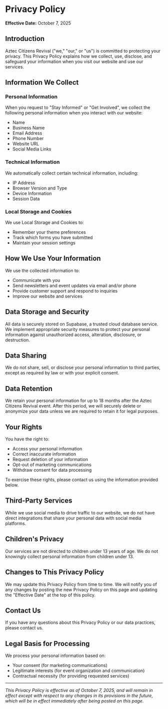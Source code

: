 # Privacy Policy

**Effective Date:** October 7, 2025

## Introduction

Aztec Citizens Revival ("we," "our," or "us") is committed to protecting your privacy. This Privacy Policy explains how we collect, use, disclose, and safeguard your information when you visit our website and use our services.

## Information We Collect

### Personal Information
When you request to "Stay Informed" or "Get Involved", we collect the following personal information when you interact with our website:
- Name
- Business Name
- Email Address
- Phone Number
- Website URL
- Social Media Links

### Technical Information
We automatically collect certain technical information, including:
- IP Address
- Browser Version and Type
- Device Information
- Session Data

### Local Storage and Cookies
We use Local Storage and Cookies to:
- Remember your theme preferences
- Track which forms you have submitted
- Maintain your session settings

## How We Use Your Information

We use the collected information to:
- Communicate with you
- Send newsletters and event updates via email and/or phone
- Provide customer support and respond to inquiries
- Improve our website and services

## Data Storage and Security

All data is securely stored on Supabase, a trusted cloud database service. We implement appropriate security measures to protect your personal information against unauthorized access, alteration, disclosure, or destruction.

## Data Sharing

We do not share, sell, or disclose your personal information to third parties, except as required by law or with your explicit consent.

## Data Retention

We retain your personal information for up to 18 months after the Aztec Citizens Revival event. After this period, we will securely delete or anonymize your data unless we are required to retain it for legal purposes.

## Your Rights

You have the right to:
- Access your personal information
- Correct inaccurate information
- Request deletion of your information
- Opt-out of marketing communications
- Withdraw consent for data processing

To exercise these rights, please contact us using the information provided below.

## Third-Party Services

While we use social media to drive traffic to our website, we do not have direct integrations that share your personal data with social media platforms.

## Children's Privacy

Our services are not directed to children under 13 years of age. We do not knowingly collect personal information from children under 13.

## Changes to This Privacy Policy

We may update this Privacy Policy from time to time. We will notify you of any changes by posting the new Privacy Policy on this page and updating the "Effective Date" at the top of this policy.

## Contact Us

If you have any questions about this Privacy Policy or our data practices, please contact us.

## Legal Basis for Processing

We process your personal information based on:
- Your consent (for marketing communications)
- Legitimate interests (for event organization and communication)
- Contractual necessity (for providing requested services)

---

*This Privacy Policy is effective as of October 7, 2025, and will remain in effect except with respect to any changes in its provisions in the future, which will be in effect immediately after being posted on this page.*
